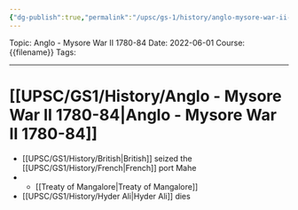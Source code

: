 ```yaml
---
{"dg-publish":true,"permalink":"/upsc/gs-1/history/anglo-mysore-war-ii-1780-84/","dgHomeLink":true,"dgPassFrontmatter":false}
---
```


Topic: Anglo - Mysore War II 1780-84
Date: 2022-06-01
Course: {{filename}}
Tags: 

---



# [[UPSC/GS1/History/Anglo - Mysore War II 1780-84|Anglo - Mysore War II 1780-84]]

- [[UPSC/GS1/History/British|British]] seized the [[UPSC/GS1/History/French|French]] port Mahe
- - [[Treaty of Mangalore|Treaty of Mangalore]]
- [[UPSC/GS1/History/Hyder Ali|Hyder Ali]] dies
  